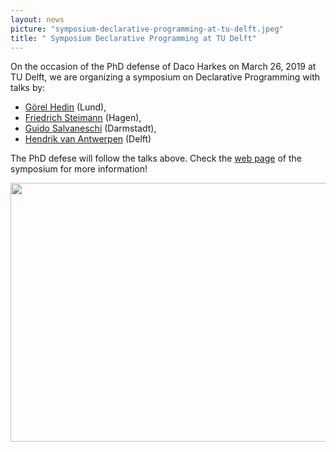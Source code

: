 ```yaml
---
layout: news
picture: "symposium-declarative-programming-at-tu-delft.jpeg"
title: " Symposium Declarative Programming at TU Delft"
---
```


<p>On the occasion of the PhD defense of Daco Harkes on March 26, 2019 at TU Delft, we are organizing a symposium on Declarative Programming with talks by:</p>

<ul>
	<li><a href="http://cs.lth.se/gorel-hedin/">G&ouml;rel Hedin</a> (Lund),</li>
	<li><a href="https://www.fernuni-hagen.de/ps/steimann.shtml">Friedrich Steimann</a> (Hagen),</li>
	<li><a href="http://www.guidosalvaneschi.com/wp/">Guido Salvaneschi</a> (Darmstadt),</li>
	<li><a href="https://hendrik.van-antwerpen.net/">Hendrik van Antwerpen</a> (Delft)</li>
</ul>

<p>The PhD defese will follow&nbsp;the talks above.&nbsp;Check the <a href="https://pl.ewi.tudelft.nl/seminar/symposium/2019/03/26/10-00-symposium/">web page</a> of the symposium for more information!</p>

<p><img alt="" src="/images/DacoHarkes_cover_V0.jpg?style=original&amp;1553264756" style="height:414px; width:600px" /></p>

		
